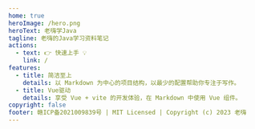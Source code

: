 ```yaml
---
home: true
heroImage: /hero.png
heroText: 老嗨学Java
tagline: 老嗨的Java学习资料笔记
actions:
  - text: 👉 快速上手 💡
    link: /
features:
  - title: 简洁至上
    details: 以 Markdown 为中心的项目结构，以最少的配置帮助你专注于写作。
  - title: Vue驱动
    details: 享受 Vue + vite 的开发体验，在 Markdown 中使用 Vue 组件。
copyright: false
footer: 赣ICP备2021009839号 | MIT Licensed | Copyright (c) 2023 老嗨
---
```

